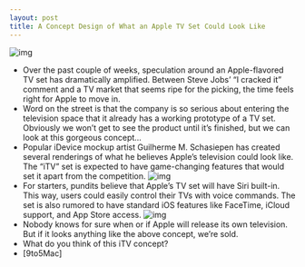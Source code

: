 ```yaml
---
layout: post
title: A Concept Design of What an Apple TV Set Could Look Like
---
```

![img](http://media.idownloadblog.com/wp-content/uploads/2011/11/apple-tv-concept-3.jpg)
* Over the past couple of weeks, speculation around an Apple-flavored TV set has dramatically amplified. Between Steve Jobs’ “I cracked it” comment and a TV market that seems ripe for the picking, the time feels right for Apple to move in.
* Word on the street is that the company is so serious about entering the television space that it already has a working prototype of a TV set. Obviously we won’t get to see the product until it’s finished, but we can look at this gorgeous concept…
* Popular iDevice mockup artist Guilherme M. Schasiepen has created several renderings of what he believes Apple’s television could look like. The “iTV” set is expected to have game-changing features that would set it apart from the competition.
![img](http://media.idownloadblog.com/wp-content/uploads/2011/11/apple-tv-concept-1.png)
* For starters, pundits believe that Apple’s TV set will have Siri built-in. This way, users could easily control their TVs with voice commands. The set is also rumored to have standard iOS features like FaceTime, iCloud support, and App Store access.
![img](http://media.idownloadblog.com/wp-content/uploads/2011/11/apple-tv-concept-2.jpg)
* Nobody knows for sure when or if Apple will release its own television. But if it looks anything like the above concept, we’re sold.
* What do you think of this iTV concept?
* [9to5Mac]

